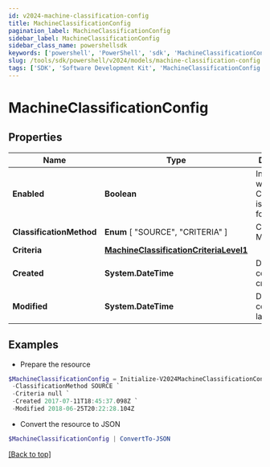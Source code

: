 ```yaml
---
id: v2024-machine-classification-config
title: MachineClassificationConfig
pagination_label: MachineClassificationConfig
sidebar_label: MachineClassificationConfig
sidebar_class_name: powershellsdk
keywords: ['powershell', 'PowerShell', 'sdk', 'MachineClassificationConfig', 'V2024MachineClassificationConfig'] 
slug: /tools/sdk/powershell/v2024/models/machine-classification-config
tags: ['SDK', 'Software Development Kit', 'MachineClassificationConfig', 'V2024MachineClassificationConfig']
---
```



# MachineClassificationConfig

## Properties

Name | Type | Description | Notes
------------ | ------------- | ------------- | -------------
**Enabled** | **Boolean** | Indicates whether Classification is enabled for a Source | [optional] [default to $false]
**ClassificationMethod** |  **Enum** [  "SOURCE",    "CRITERIA" ] | Classification Method | [optional] 
**Criteria** | [**MachineClassificationCriteriaLevel1**](machine-classification-criteria-level1) |  | [optional] 
**Created** | **System.DateTime** | Date the config was created | [optional] 
**Modified** | **System.DateTime** | Date the config was last updated | [optional] 

## Examples

- Prepare the resource
```powershell
$MachineClassificationConfig = Initialize-V2024MachineClassificationConfig  -Enabled true `
 -ClassificationMethod SOURCE `
 -Criteria null `
 -Created 2017-07-11T18:45:37.098Z `
 -Modified 2018-06-25T20:22:28.104Z
```

- Convert the resource to JSON
```powershell
$MachineClassificationConfig | ConvertTo-JSON
```


[[Back to top]](#) 

